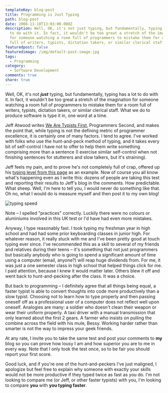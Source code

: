 ```yaml
---
templateKey: blog-post
title: Programming is Just Typing
path: blog-post
date: 2008-11-18T13:03:00.000Z
description: Well, OK, it's not just typing, but fundamentally, typing has a lot
  to do with it. In fact, it wouldn't be too great a stretch of the imagination
  for someone watching a room full of programmers to mistake them for a room
  full of writers, typists, dictation takers, or similar clerical staff.
featuredpost: false
featuredimage: /img/default-post-image.jpg
tags:
  - Programming
category:
  - Software Development
comments: true
share: true
---
```

Well, OK, it's not ***just*** typing, but fundamentally, typing has a lot to do with it. In fact, it wouldn't be too great a stretch of the imagination for someone watching a room full of programmers to mistake them for a room full of writers, typists, dictation takers, or similar clerical staff. What we do to produce software is type it in, one word at a time.

Jeff Atwood writes [We Are Typists First](http://www.codinghorror.com/blog/archives/001188.html), Programmers Second, and makes the point that, while typing is not the defining metric of programmer excellence, it is certainly one of many factors. I tend to agree. I've worked with folks who use the hunt-and-peck method of typing, and it takes every bit of self-control I have not to offer to help them write something comprising more than a sentence (I exercise similar self-control when not finishing sentences for stutterers and slow talkers, but it's straining).

Jeff feels my pain, and to prove he's not completely full of crap, offered up his [typing level from this page](http://www.typeonline.co.uk/typingspeed.php) as an example. Now of course you all know what's happening even as I write this: dozens of people are taking this test and reporting their results to Jeff's blog in the comments. How predictable. What sheep. Well, I'm here to tell you, I would never do something like that. Oh no, what I would do is measure myself and then post it to my own blog!

![typing speed](/img/typing-speed-2008.png)

Note – I spelled "practices" correctly. Luckily there were no colours or aluminiums involved in this UK test or I'd have had even more mistakes.

Anyway, I type reasonably fast. I took typing my freshman year in high school and had had some prior keyboarding classes in junior high. For whatever reason, it really stuck with me and I've been pretty good at touch typing ever since. I've recommended this as a skill to several of my friends and relatives during their teens – it's something that not just programmers but basically anybody who is going to spend a significant amount of time using a computer (email, anyone?) will reap huge dividends from. For me, it was just a one semester class in high school that helped things click for me. I paid attention, because I knew it would matter later. Others blew it off and went back to hunt-and-pecking after the class. It was a choice.

But back to programming – I definitely agree that all things being equal, a faster typist is able to convert thoughts into code more productively than a slow typist. Choosing not to learn how to type properly and then passing oneself off as a professional user of a computer does not reflect well upon oneself. Analogies are many: a soldier who doesn't clean their weapon or wear their uniform properly. A taxi driver with a manual transmission that only learned about the first 2 gears. A farmer who insists on pulling the combine across the field with his mule, Bessy. Working harder rather than smarter is not the way to impress your geek friends.

At any rate, I invite you to take the same test and post your comments to **my** blog so you can prove how lousy I am and how superior you are to me in every way. Note that I only took the test once, so to be fair you should report your first score.

Good luck, and if you're one of the hunt-and-peckers I've just maligned, I apologize but feel free to explain why someone with exactly your skills would not be more productive if they typed twice as fast as you do. I'm not looking to compare me (or Jeff, or other faster typists) with you, I'm looking to compare **you** with **you typing faster**.
